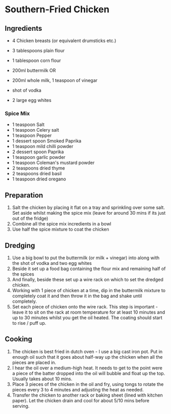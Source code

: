 # Southern-Fried Chicken

## Ingredients

- 4 Chicken breasts (or equivalent drumsticks etc.)

- 3 tablespoons plain flour
- 1 tablespoon corn flour

- 200ml buttermilk
OR
- 200ml whole milk, 1 teaspoon of vinegar
- shot of vodka
- 2 large egg whites


### Spice Mix

- 1 teaspoon Salt 
- 1 teaspoon Celery salt
- 1 teaspoon Pepper
- 1 dessert spoon Smoked Paprika
- 1 teaspoon mild chilli powder
- 2 dessert spoon Paprika
- 1 teaspoon garlic powder
- 1 teaspoon Coleman's mustard powder
- 2 teaspoons dried thyme
- 2 teaspoons dried basil
- 1 teaspoon dried oregano


## Preparation

1. Salt the chicken by placing it flat on a tray and sprinkling over some salt. Set aside whilst making the spice mix (leave for around 30 mins if its just out of the fridge)
2. Combine all the spice mix incredients in a bowl
3. Use half the spice mixture to coat the chicken

## Dredging

1. Use a big bowl to put the buttermilk (or milk + vinegar) into along with the shot of vodka and two egg whites
2. Beside it set up a food bag containing the flour mix and remaining half of the spices
3. And finally, beside these set up a wire rack on which to set the dredged chicken.
4. Working with 1 piece of chicken at a time, dip in the buttermilk mixture to completely coat it and then throw it in the bag and shake until completely.
5. Set each piece of chicken onto the wire rack. This step is important - leave it to sit on the rack at room temperature for at least 10 minutes and up to 30 minutes whilst you get the oil heated. The coating should start to rise / puff up.

## Cooking

1. The chicken is best fried in dutch oven - I use a big cast iron pot. Put in enough oil such that it goes about half-way up the chicken when all the pieces are placed in.
2. I hear the oil over a medium-high heat. It needs to get to the point were a piece of the batter dropped into the oil will bubble and float up the top. Usually takes about 10 mins.
3. Place 3 pieces of the chicken in the oil and fry, using tongs to rotate the pieces every 3 to 4 minutes and adjusting the heat as needed.
4. Transfer the chicken to another rack or baking sheet (lined with kitchen paper). Let the chicken drain and cool for about 5/10 mins before serving.
